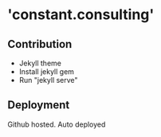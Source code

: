 # 'constant.consulting'

## Contribution

* Jekyll theme
* Install jekyll gem
* Run "jekyll serve"


## Deployment
Github hosted. Auto deployed
